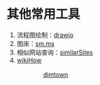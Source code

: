 # 其他常用工具

1. 流程图绘制：[drawio](https://app.diagrams.net/)
2. 图床：[sm.ms](https://sm.ms/)
3. 相似网站查询：[similarSites](https://cn.similarsites.com/)
4. [wikiHow](https://www.wikihow.com/Main-Page)

<font color=white>1. 次元小镇：[dimtown](https://dimtown.com/)<font>